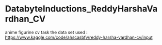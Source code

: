 # DatabyteInductions_ReddyHarshaVardhan_CV
anime figurine cv task
the data set used : https://www.kaggle.com/code/ahscasbfy/reddy-harsha-vardhan-cv/input
